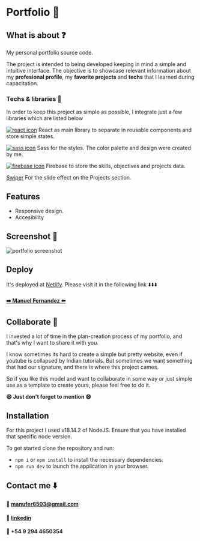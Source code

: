# Portfolio :rocket:
## What is about :question:

My personal portfolio source code. 

The project is intended to being developed keeping in mind a simple and intuitive interface. The objective is to showcase relevant information about my **profesional profile**, my **favorite projects** and **techs** that I learned during capacitation.

### Techs & libraries :wrench:
In order to keep this project as simple as possible, I integrate just a few libraries which are listed below

[<img src='https://res.cloudinary.com/dke7ynizq/image/upload/v1682985761/portfolio/icons/react_r2asdh.svg' alt='react icon'/>](https://react.dev/) React as main library to separate in reusable components and store simple states.


[<img src='https://res.cloudinary.com/dke7ynizq/image/upload/v1682985762/portfolio/icons/sass_z17qnd.svg' alt='sass icon'/>](https://sass-lang.com/) Sass for the styles. The color palette and design were created by me.

[<img src='https://res.cloudinary.com/dke7ynizq/image/upload/v1683067481/portfolio/icons/firebase_gziost.svg' alt='firebase icon' />](https://firebase.google.com/) Firebase to store the skills, objectives and projects data.

[Swiper](https://swiperjs.com/) For the slide effect on the Projects section.


## Features

- Responsive design.
- Accesibility

## Screenshot :calling:
<img src='https://res.cloudinary.com/dke7ynizq/image/upload/v1683067883/portfolio/screenshots/portfolio-screenshot_azojk0.png' alt='portfolio screenshot' >

## Deploy
It's deployed at [Netlify](https://www.netlify.com/). Please visit it in the following link :arrow_down::arrow_down::arrow_down:

#### [:arrow_right: Manuel Fernandez :arrow_left:](https://manuelffernandez.netlify.app/)


## Collaborate :handshake:
I invested a lot of time in the plan-creation process of my portfolio, and that's why I want to share it with you.

I know sometimes its hard to create a simple but pretty website, even if youtube is collapsed by Indian tutorials. But sometimes we want something that had our signature, and there is where this project cames.

So if you like this model and want to collaborate in some way or just simple use as a template to create yours, please feel free to do it.

**:smile: Just don't forget to mention :smile:**

## Installation

For this project I used v18.14.2 of NodeJS. Ensure that you have installed that specific node version.

To get started clone the repository and run:

-  `npm i` or `npm install` to install the necessary dependencies.
-  `npm run dev` to launch the application in your browser.

## Contact me :arrow_down:
#### :email: [manufer6503@gmail.com](mailto:manufer6503@gmail.com)
#### :link: [linkedin](https://www.linkedin.com/in/manuelffernandez/)
#### :iphone: +54 9 294 4650354
